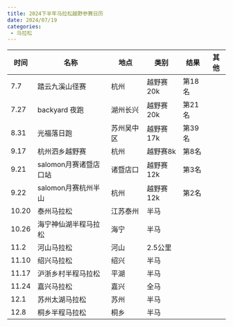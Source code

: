 ```yaml
---
title: 2024下半年马拉松越野参赛日历
date: 2024/07/19
categories:
 - 马拉松
---
```


| 时间 | 名称 | 地点 | 类别 | 结果 | 其他 |
| --- | --- | --- | --- | --- | --- |
| 7.7 | 踏云九溪山径赛 | 杭州 | 越野赛20k | 第18名||
| 7.27 | backyard 夜跑 | 湖州长兴 | 越野赛20k | 第21名 ||
| 8.31 | 光福落日跑 | 苏州吴中区 | 越野赛17k | 第39名 ||
| 9.17 | 杭州泗乡越野赛 | 杭州 | 越野赛8k | 第8名 ||
| 9.21 | salomon月赛诸暨店口站 | 诸暨店口 | 越野赛12k | 第3名 ||
| 9.22 | salomon月赛杭州半山 | 杭州 | 越野赛12k | 第2名 ||
| 10.20 | 泰州马拉松 | 江苏泰州 | 半马 |  ||
| 10.26 | 海宁神仙湖半程马拉松 | 海宁 | 半马 |  ||
| 11.2 | 河山马拉松 | 河山 | 2.5公里 |  ||
| 11.10 | 绍兴马拉松 | 绍兴 | 半马 |  ||
| 11.17 | 沪浙乡村半程马拉松 | 平湖 | 半马 |  ||
| 11.24 | 嘉兴马拉松 | 嘉兴 | 全马 |  ||
| 12.1 | 苏州太湖马拉松 | 苏州 | 半马 |  ||
| 12.8 | 桐乡半程马拉松 | 桐乡 | 半马 |  ||